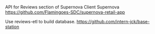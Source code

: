 API for Reviews section of Supernova Client
Supernova
https://github.com/Flamingoes-SDC/supernova-retail-app

Use reviews-etl to build database.
https://github.com/intern-jck/base-station
